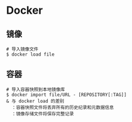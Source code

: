 # Docker
## 镜像
~~~
# 导入镜像文件
$ docker load file
~~~
## 容器
~~~
# 导入容器快照到本地镜像库
$ docker import file/URL - [REPOSITORY[:TAG]]
& 与 docker load 的差别
  ：容器快照文件将丢弃所有的历史纪录和元数据信息
  ：镜像存储文件将保存完整记录
~~~